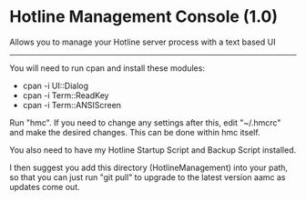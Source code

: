 # Hotline Management Console (1.0)
Allows you to manage your Hotline server process with a text based UI

---

You will need to run cpan and install these modules:

- cpan -i UI::Dialog
- cpan -i Term::ReadKey
- cpan -i Term::ANSIScreen

Run "hmc". If you need to change any settings after this, edit "~/.hmcrc" and make the desired changes. This can be done within hmc itself.

You also need to have my Hotline Startup Script and Backup Script installed.

I then suggest you add this directory (HotlineManagement) into your path, so that you can just run "git pull" to upgrade to the latest version aamc as updates come out.
